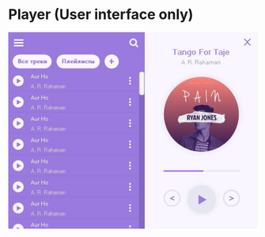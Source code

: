 # Player (User interface only)
![alt text](https://github.com/qlulp/Player/blob/main/screenshot.JPG?raw=true)

